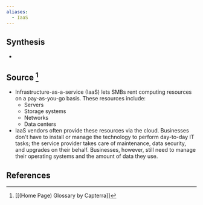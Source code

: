 ```yaml
---
aliases:
  - IaaS
---
```

## Synthesis
- 
## Source [^1]
- Infrastructure-as-a-service (IaaS) lets SMBs rent computing resources on a pay-as-you-go basis. These resources include:
	- Servers
	- Storage systems
	- Networks
	- Data centers
- IaaS vendors often provide these resources via the cloud. Businesses don't have to install or manage the technology to perform day-to-day IT tasks; the service provider takes care of maintenance, data security, and upgrades on their behalf. Businesses, however, still need to manage their operating systems and the amount of data they use.
## References

[^1]: [[(Home Page) Glossary by Capterra]]
